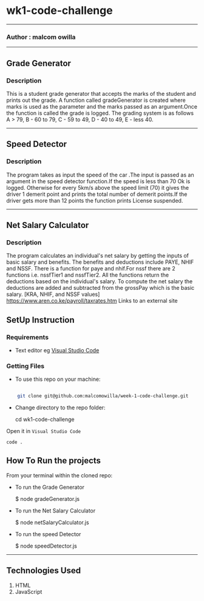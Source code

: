 # wk1-code-challenge
*****
### Author : malcom owilla
****
## Grade Generator
### Description
This is a student grade generator that accepts the marks of the student and prints out the grade.
A function called gradeGenerator is created where marks is used as the parameter and the marks passed as an argument.Once the function is called the grade is logged. 
The grading system is as follows
A > 79, B - 60 to 79, C -  59 to 49, D - 40 to 49, E - less 40.

****
## Speed Detector
### Description
The program takes as input the speed of the car .The input is passed as an argument in the speed detector function.If the speed is less than 70 Ok is logged. Otherwise for every 5km/s above the speed limit (70) it gives the driver 1 demerit point and prints the total number of demerit points.If the driver gets more than 12 points the function prints License suspended.
****
## Net Salary Calculator
### Description
The program calculates an individual's net salary by getting the inputs of basic salary and benefits. 
The benefits and deductions include PAYE, NHIF and NSSF. There is a function for paye and nhif.For nssf there are 2 functions i.e. nssfTier1 and nssfTier2. All the functions return the deductions based on the individual's salary. 
To compute the net salary the deductions are added and subtracted from the grossPay which is the basic salary.
 [KRA, NHIF, and NSSF values] https://www.aren.co.ke/payroll/taxrates.htm Links to an external site

## SetUp Instruction
### Requirements
* Text editor eg [Visual Studio Code](https://code.visualstudio.com/download)
### Getting Files
* To use this repo on your machine:
```sh
 
    git clone git@github.com:malcomowilla/week-1-code-challenge.git
```
*  Change directory to the repo folder:
    
    cd wk1-code-challenge

Open it in ``Visual Studio Code``

    code .

## How To Run the projects
From your terminal within the cloned repo:
* To run the Grade Generator

   $ node gradeGenerator.js

* To run the Net Salary Calculator

   $ node netSalaryCalculator.js

* To run the speed Detector

   $ node speedDetector.js

*****
## Technologies Used
1. HTML
2. JavaScript
